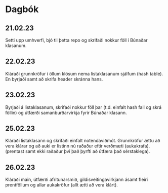 # Dagbók

## 21.02.23

Setti upp umhverfi, bjó til þetta repo og skrifaði nokkur föll í Búnaðar klasanum.

## 22.02.23

Kláraði grunnkröfur í öllum klösum nema listaklasanum sjálfum (hash table). En byrjaði samt að skrifa header skránna hans.

## 23.02.23

Byrjaði á listaklasanum, skrifaði nokkur föll þar (t.d. einfalt hash fall og skrá föllin) og útfærði samanburðarvirkja fyrir Búnaðar klasann.

## 25.02.23

Kláraði listaklasann og skrifaði einfalt notendaviðmót. Grunnkröfur ættu að vera klárar og að auki er listinn nú raðaður eftir verðmæti (aukakrafa). (prentast samt ekki raðaður því það þyrfti að útfæra það sérstaklega).

## 26.02.23

Kláraði main, útfærði afritunarsmið, gildisveitingavirkjann ásamt fleiri prentföllum og allar aukakröfur (allt ætti að vera klárt).